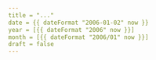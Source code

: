 ```yaml
---
title = "..."
date = {{ dateFormat "2006-01-02" now }}
year = [{{ dateFormat "2006" now }}]
month = [{{ dateFormat "2006/01" now }}]
draft = false
---
```

